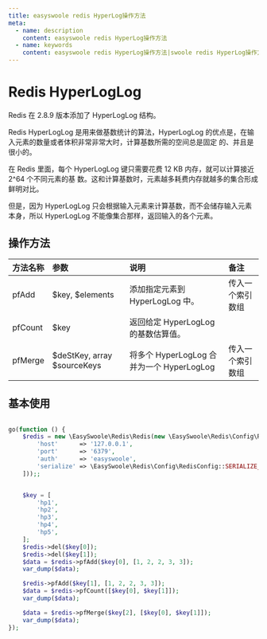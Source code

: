 ```yaml
---
title: easyswoole redis HyperLog操作方法
meta:
  - name: description
    content: easyswoole redis HyperLog操作方法
  - name: keywords
    content: easyswoole redis HyperLog操作方法|swoole redis HyperLog操作方法
---
```


# Redis HyperLogLog

Redis 在 2.8.9 版本添加了 HyperLogLog 结构。
  
  Redis HyperLogLog 是用来做基数统计的算法，HyperLogLog 的优点是，在输入元素的数量或者体积非常非常大时，计算基数所需的空间总是固定 的、并且是很小的。
  
  在 Redis 里面，每个 HyperLogLog 键只需要花费 12 KB 内存，就可以计算接近 2^64 个不同元素的基 数。这和计算基数时，元素越多耗费内存就越多的集合形成鲜明对比。
  
  但是，因为 HyperLogLog 只会根据输入元素来计算基数，而不会储存输入元素本身，所以 HyperLogLog 不能像集合那样，返回输入的各个元素。

## 操作方法


| 方法名称 | 参数                        | 说明                                    | 备注           |
|:--------|:----------------------------|:----------------------------------------|:---------------|
| pfAdd   | $key, $elements             | 添加指定元素到 HyperLogLog 中。           | 传入一个索引数组 |
| pfCount | $key                        | 返回给定 HyperLogLog 的基数估算值。       |                |
| pfMerge | $deStKey, array $sourceKeys | 将多个 HyperLogLog 合并为一个 HyperLogLog | 传入一个索引数组 |


## 基本使用
```php

go(function () {
    $redis = new \EasySwoole\Redis\Redis(new \EasySwoole\Redis\Config\RedisConfig([
        'host'      => '127.0.0.1',
        'port'      => '6379',
        'auth'      => 'easyswoole',
        'serialize' => \EasySwoole\Redis\Config\RedisConfig::SERIALIZE_NONE
    ]));;


    $key = [
        'hp1',
        'hp2',
        'hp3',
        'hp4',
        'hp5',
    ];
    $redis->del($key[0]);
    $redis->del($key[1]);
    $data = $redis->pfAdd($key[0], [1, 2, 2, 3, 3]);
    var_dump($data);

    $redis->pfAdd($key[1], [1, 2, 2, 3, 3]);
    $data = $redis->pfCount([$key[0], $key[1]]);
    var_dump($data);

    $data = $redis->pfMerge($key[2], [$key[0], $key[1]]);
    var_dump($data);
});

```
